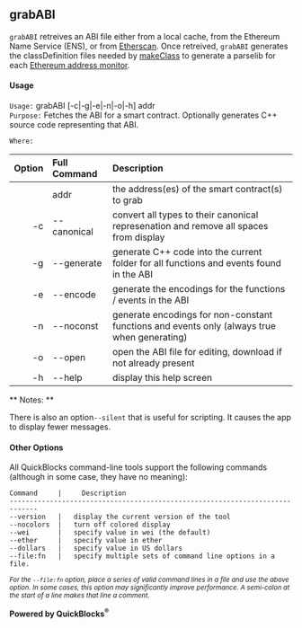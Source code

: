 ## grabABI

`grabABI` retreives an ABI file either from a local cache, from the Ethereum Name Service (ENS), or from [Etherscan](http://etherscan.io). Once retreived, `grabABI` generates the classDefinition files needed by [makeClass](../makeClass) to generate a parselib for each [Ethereum address monitor](../../monitors).

#### Usage

`Usage:`    grabABI [-c|-g|-e|-n|-o|-h] addr  
`Purpose:`  Fetches the ABI for a smart contract. Optionally generates C++ source code representing that ABI.
             
`Where:`  

| Option | Full Command | Description |
| -------: | :------- | :------- |
|  | addr | the address(es) of the smart contract(s) to grab |
| -c | --canonical | convert all types to their canonical represenation and remove all spaces from display |
| -g | --generate | generate C++ code into the current folder for all functions and events found in the ABI |
| -e | --encode | generate the encodings for the functions / events in the ABI |
| -n | --noconst | generate encodings for non-constant functions and events only (always true when generating) |
| -o | --open | open the ABI file for editing, download if not already present |
| -h | --help | display this help screen |


** Notes: **

There is also an option`--silent` that is useful for scripting. It causes the app to display fewer messages.
#### Other Options

All QuickBlocks command-line tools support the following commands (although in some case, they have no meaning):

    Command     |     Description
    -----------------------------------------------------------------------------
    --version   |   display the current version of the tool
    --nocolors  |   turn off colored display
    --wei       |   specify value in wei (the default)
    --ether     |   specify value in ether
    --dollars   |   specify value in US dollars
    --file:fn   |   specify multiple sets of command line options in a file.

<small>*For the `--file:fn` option, place a series of valid command lines in a file and use the above option. In some cases, this option may significantly improve performance. A semi-colon at the start of a line makes that line a comment.*</small>

**Powered by QuickBlocks<sup>&reg;</sup>**


